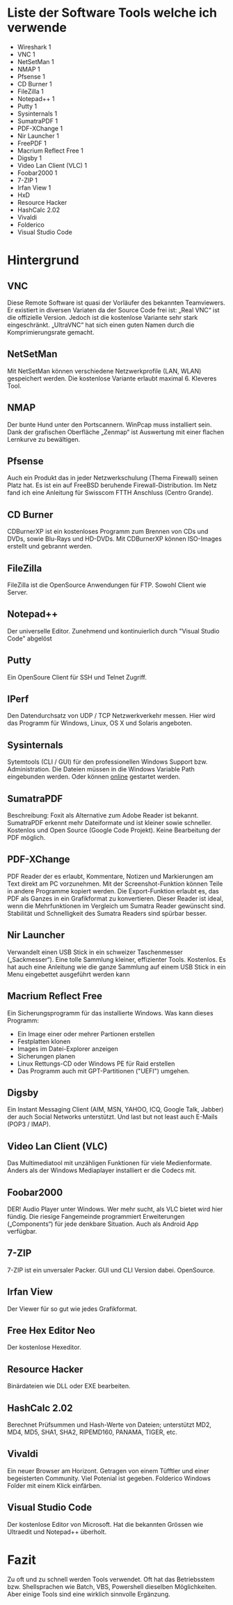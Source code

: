 # Liste der Software Tools welche ich verwende

*	Wireshark	1
*	VNC	1
*	NetSetMan	1
*	NMAP	1
*	Pfsense	1
*	CD Burner	1
*	FileZilla	1
*	Notepad++	1
*	Putty	1
*	Sysinternals	1
*	SumatraPDF	1
*	PDF-XChange	1
*	Nir Launcher	1
*	FreePDF	1
*	Macrium Reflect Free	1
*	Digsby	1
*	Video Lan Client (VLC)	1
*	Foobar2000	1
*	7-ZIP	1
*	Irfan View	1
*	HxD
*	Resource Hacker
*	HashCalc 2.02
*	Vivaldi
*	Folderico
*   Visual Studio Code  


# Hintergrund

## VNC
Diese Remote Software ist quasi der Vorläufer des bekannten Teamviewers. Er existiert in diversen Variaten da der Source Code frei ist:
„Real VNC“ ist die offizielle Version. Jedoch ist die kostenlose Variante sehr stark  eingeschränkt.
„UltraVNC“ hat sich einen guten Namen durch die Komprimierungsrate gemacht. 

## NetSetMan
Mit NetSetMan können verschiedene Netzwerkprofile (LAN, WLAN) gespeichert werden. Die kostenlose Variante erlaubt maximal 6. Kleveres Tool.

## NMAP
Der bunte Hund unter den Portscannern. WinPcap muss installiert sein. Dank der grafischen Oberfläche „Zenmap“ ist Auswertung mit einer flachen Lernkurve zu bewältigen. 

## Pfsense
Auch ein Produkt das in jeder Netzwerkschulung (Thema Firewall) seinen Platz hat. Es ist ein auf FreeBSD beruhende Firewall-Distribution. Im Netz fand ich eine Anleitung für Swisscom FTTH Anschluss (Centro Grande).

## CD Burner
CDBurnerXP ist ein kostenloses Programm zum Brennen von CDs und DVDs, sowie Blu-Rays und HD-DVDs. Mit CDBurnerXP können ISO-Images erstellt und gebrannt werden.

## FileZilla
FileZilla ist die OpenSource Anwendungen für FTP. Sowohl Client wie Server.

## Notepad++
Der universelle Editor. Zunehmend und kontinuierlich durch "Visual Studio Code" abgelöst

## Putty
Ein OpenSoure Client für SSH und Telnet Zugriff.

## IPerf
Den Datendurchsatz von UDP / TCP Netzwerkverkehr messen. Hier wird das Programm für Windows, Linux, OS X und Solaris angeboten.

## Sysinternals 
Sytemtools (CLI / GUI) für den professionellen Windows Support bzw. Administration. Die Dateien müssen in die Windows Variable Path eingebunden werden. Oder können [online](http://live.sysinternals.com/About_This_Site.txt) gestartet werden.

## SumatraPDF
Beschreibung:
Foxit als Alternative zum Adobe Reader ist bekannt.  SumatraPDF erkennt mehr Dateiformate und ist kleiner sowie schneller. Kostenlos und Open Source (Google Code Projekt). Keine Bearbeitung der PDF möglich. 

## PDF-XChange
PDF Reader der es erlaubt, Kommentare, Notizen und Markierungen am Text direkt am PC vorzunehmen. Mit der Screenshot-Funktion können Teile in andere Programme kopiert werden. Die Export-Funktion erlaubt es, das PDF als Ganzes in ein Grafikformat zu konvertieren. Dieser Reader ist ideal, wenn die Mehrfunktionen im Vergleich um Sumatra Reader gewünscht sind. Stabilität und Schnelligkeit des Sumatra Readers sind spürbar besser.

## Nir Launcher
Verwandelt einen USB Stick in ein  schweizer Taschenmesser („Sackmesser“).  Eine tolle Sammlung kleiner, effizienter Tools. Kostenlos. Es hat auch eine Anleitung wie die ganze Sammlung auf einem USB Stick in ein Menu eingebettet ausgeführt werden kann

## Macrium Reflect Free
Ein Sicherungsprogramm für das installierte Windows. Was kann dieses Programm:
*	Ein Image einer oder mehrer Partionen erstellen
*	Festplatten klonen 
*	Images im Datei-Explorer anzeigen 
*	Sicherungen planen 
*	Linux Rettungs-CD oder Windows PE für Raid erstellen 
*	Das Programm auch mit GPT-Partitionen ("UEFI") umgehen.

## Digsby
Ein Instant Messaging Client (AIM, MSN, YAHOO, ICQ, Google Talk, Jabber) der auch Social Networks unterstützt. Und last but not least auch E-Mails (POP3 / IMAP).

## Video Lan Client (VLC)
Das Multimediatool mit unzähligen Funktionen für viele Medienformate. Anders als der Windows Mediaplayer installiert er die Codecs mit.

## Foobar2000
DER! Audio Player unter Windows. Wer mehr sucht, als VLC bietet wird hier fündig. Die riesige Fangemeinde programmiert Erweiterungen („Components“) für jede denkbare Situation. Auch als Android App verfügbar.

## 7-ZIP
7-ZIP ist ein unversaler Packer. GUI und CLI Version dabei. OpenSource.

## Irfan View
Der Viewer für so gut wie jedes Grafikformat.

## Free Hex Editor Neo
Der kostenlose Hexeditor. 

## Resource Hacker
Binärdateien wie DLL oder EXE bearbeiten.

## HashCalc 2.02
Berechnet Prüfsummen und Hash-Werte von Dateien; unterstützt MD2, MD4, MD5, SHA1, SHA2, RIPEMD160, PANAMA, TIGER, etc.

## Vivaldi
Ein neuer Browser am Horizont. Getragen von einem Tüfftler und einer begeisterten Community. Viel Potenial ist gegeben.
Folderico
Windows Folder mit einem Klick einfärben.

## Visual Studio Code
Der kostenlose Editor von Microsoft. Hat die bekannten Grössen wie Ultraedit und Notepad++ überholt.

# Fazit

Zu oft und zu schnell werden Tools verwendet. Oft hat das Betriebsstem bzw. Shellsprachen wie Batch, VBS, Powershell dieselben Möglichkeiten. Aber einige Tools sind eine wirklich sinnvolle Ergänzung.  
